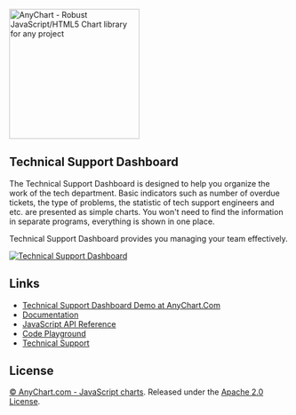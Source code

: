[<img src="https://cdn.anychart.com/images/logo-transparent-segoe.png?2" width="234px" alt="AnyChart - Robust JavaScript/HTML5 Chart library for any project">](http://www.anychart.com)

## Technical Support Dashboard
<p>The Technical Support Dashboard is designed to help you organize the work of the tech department. Basic indicators such as number of overdue tickets, the type of problems,  the statistic of tech support engineers and etc. are presented as simple charts. You won't need to find the information in separate programs, everything is shown  in one place.</p> 
<p>Technical Support Dashboard provides you managing your team effectively.</p>

[<img src="http://i86.fastpic.ru/big/2016/1230/93/478228a194ecea4553890383f47a7493.png" alt="Technical Support Dashboard">]()

## Links
* [Technical Support Dashboard Demo at AnyChart.Com]()
* [Documentation](https://docs.anychart.com)
* [JavaScript API Reference](https://api.anychart.com)
* [Code Playground](https://playground.anychart.com)
* [Technical Support](https://anychart.com/support)

## License
[© AnyChart.com - JavaScript charts](http://www.anychart.com). Released under the [Apache 2.0 License](https://github.com/anychart-solutions/web-audience-dashboard/blob/master/LICENSE).
